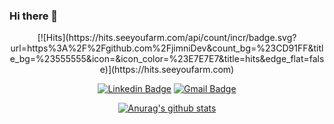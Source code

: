 ### Hi there 👋

<!--
**jimniDev/jimniDev** is a ✨ _special_ ✨ repository because its `README.md` (this file) appears on your GitHub profile.

Here are some ideas to get you started:

- 🔭 I’m currently working on ...
- 🌱 I’m currently learning ...
- 👯 I’m looking to collaborate on ...
- 🤔 I’m looking for help with ...
- 💬 Ask me about ...
- 📫 How to reach me: ...
- 😄 Pronouns: ...
- ⚡ Fun fact: ...
-->
 <div align=center>
	<div align=center>
		[![Hits](https://hits.seeyoufarm.com/api/count/incr/badge.svg?url=https%3A%2F%2Fgithub.com%2FjimniDev&count_bg=%23CD91FF&title_bg=%23555555&icon=&icon_color=%23E7E7E7&title=hits&edge_flat=false)](https://hits.seeyoufarm.com)
	</div>

  [![Linkedin Badge](https://img.shields.io/badge/-LinkedIn-blue?style=flat-square&logo=Linkedin&logoColor=white&link=https://whttps://github.com/jimniDev.linkedin.com/in/jimin-kim-196692189/)](https://www.linkedin.com/in/jimin-kim-196692189/)
  [![Gmail Badge](https://img.shields.io/badge/Gmail-d14836?style=flat-square&logo=Gmail&logoColor=white&link=mailto:gyh04153@gmail.com)](mailto:gyh04153@gmail.com)
  	<div align=center>
	  [![Anurag's github stats](https://github-readme-stats.vercel.app/api?username=jimniDev)](https://github.com/anuraghazra/github-readme-stats)
	</div>


  </div>
  

